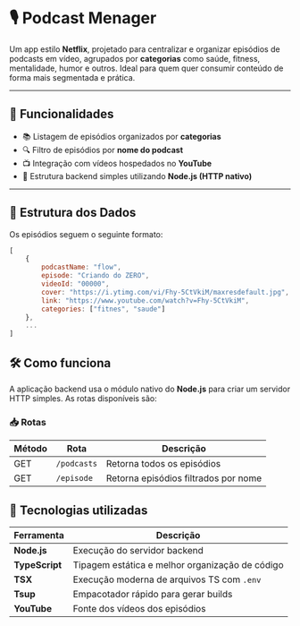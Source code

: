 # 🎙️ Podcast Menager

Um app estilo **Netflix**, projetado para centralizar e organizar episódios de podcasts em vídeo, agrupados por **categorias** como saúde, fitness, mentalidade, humor e outros. Ideal para quem quer consumir conteúdo de forma mais segmentada e prática.

---

## 🚀 Funcionalidades

- 📚 Listagem de episódios organizados por **categorias**
- 🔍 Filtro de episódios por **nome do podcast**
- 📺 Integração com vídeos hospedados no **YouTube**
- 🧠 Estrutura backend simples utilizando **Node.js (HTTP nativo)**

---

## 🧱 Estrutura dos Dados

Os episódios seguem o seguinte formato:

```js
[
    {
        podcastName: "flow",
        episode: "Criando do ZERO",
        videoId: "00000",
        cover: "https://i.ytimg.com/vi/Fhy-5CtVkiM/maxresdefault.jpg",
        link: "https://www.youtube.com/watch?v=Fhy-5CtVkiM",
        categories: ["fitnes", "saude"]
    },
    ...
]
```

## 🛠️ Como funciona

A aplicação backend usa o módulo nativo do **Node.js** para criar um servidor HTTP simples. As rotas disponíveis são:

### 📥 Rotas

| Método | Rota        | Descrição                            |
|--------|-------------|--------------------------------------|
| GET    | `/podcasts` | Retorna todos os episódios           |
| GET    | `/episode`  | Retorna episódios filtrados por nome |


## 🧰 Tecnologias utilizadas

| Ferramenta   | Descrição                                           |
|--------------|-----------------------------------------------------|
| **Node.js**  | Execução do servidor backend                        |
| **TypeScript** | Tipagem estática e melhor organização de código   |
| **TSX**      | Execução moderna de arquivos TS com `.env`          |
| **Tsup**     | Empacotador rápido para gerar builds                |
| **YouTube**  | Fonte dos vídeos dos episódios                      |

